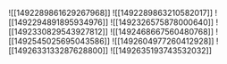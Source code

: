 ![[1492289861629267968]]
![[1492289863210582017]]
![[1492294891895934976]]
![[1492326575878000640]]
![[1492330829543927812]]
![[1492468667560480768]]
![[1492545025695043586]]
![[1492604977260412928]]
![[1492633133287628800]]
![[1492635193743532032]]
